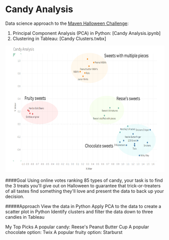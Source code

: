 # Candy Analysis

Data science approach to the [Maven Halloween Challenge](https://mavenanalytics.io/challenges/maven-halloween-challenge/701f06a2-a19b-41e9-95d3-37a0dcc5492f):
1. Principal Component Analysis (PCA) in Python: [Candy Analysis.ipynb]
2. Clustering in Tableau: [Candy Clusters.twbx]

<img src="https://github.com/DozedCupboard/DozedCupboard/blob/main/Candy%20Analysis/Candy_Clusters.png" alt="final_clusters" width="(400/9)16" height="400"/>

####Goal
Using online votes ranking 85 types of candy, your task is to find the 3 treats you'll give out on Halloween to guarantee that trick-or-treaters of all tastes find something they'll love and present the data to back up your decision.

#####Approach
View the data in Python
Apply PCA to the data to create a scatter plot in Python
Identify clusters and filter the data down to three candies in Tableau

My Top Picks
A popular candy: Reese's Peanut Butter Cup
A popular chocolate option: Twix
A popular fruity option: Starburst
